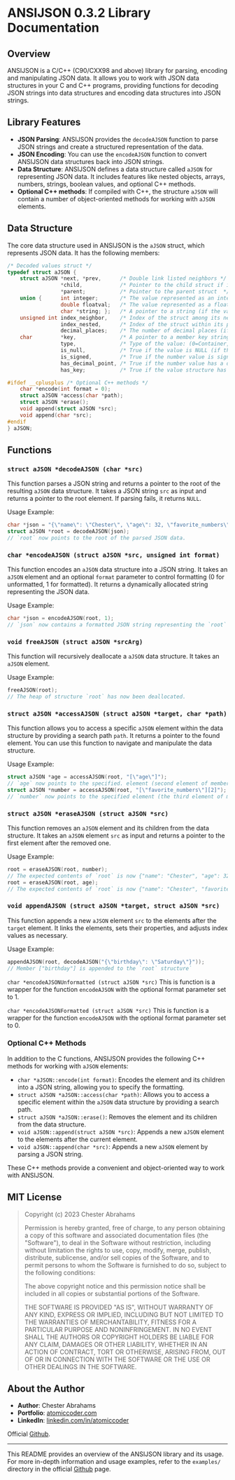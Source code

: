 # ANSIJSON 0.3.2 Library Documentation

## Overview

ANSIJSON is a C/C++ (C90/CXX98 and above) library for parsing, encoding and manipulating JSON data. It allows you to work with JSON data structures in your C and C++ programs, providing functions for decoding JSON strings into data structures and encoding data structures into JSON strings. 

## Library Features

- **JSON Parsing**: ANSIJSON provides the `decodeAJSON` function to parse JSON strings and create a structured representation of the data.
- **JSON Encoding**: You can use the `encodeAJSON` function to convert ANSIJSON data structures back into JSON strings.
- **Data Structure**: ANSIJSON defines a data structure called `aJSON` for representing JSON data. It includes features like nested objects, arrays, numbers, strings, boolean values, and optional C++ methods.
- **Optional C++ methods**: If compiled with C++, the structure `aJSON` will contain a number of object-oriented methods for working with `aJSON` elements.

## Data Structure

The core data structure used in ANSIJSON is the `aJSON` struct, which represents JSON data. It has the following members:

```c++
/* Decoded values struct */
typedef struct aJSON {
    struct aJSON *next, *prev,      /* Double link listed neighbors */
                 *child,            /* Pointer to the child struct if it's an object or array */
                 *parent;           /* Pointer to the parent struct  */
    union {      int integer;       /* The value represented as an integer */
                 double floatval;   /* The value represented as a floating-point number */
                 char *string; };   /* A pointer to a string (if the value is a string) */
    unsigned int index_neighbor,    /* Index of the struct among its neighboring structs */
                 index_nested,      /* Index of the struct within its parent (child index) */
                 decimal_places;    /* The number of decimal places (if the value is a floating-point number) */
    char         *key,              /* A pointer to a member key string if the struct is a member of an object */
                 type,              /* Type of the value: (0=Container, 1=Number, 2=String, 3=Boolean) */
                 is_null,           /* True if the value is NULL (if the value is a boolean) */
                 is_signed,         /* True if the number value is signed (negative) */
                 has_decimal_point, /* True if the number value has a decimal point */
                 has_key;           /* True if the value structure has a key */

#ifdef __cplusplus /* Optional C++ methods */
    char *encode(int format = 0);
    struct aJSON *access(char *path);
    struct aJSON *erase();
    void append(struct aJSON *src);
    void append(char *src);
#endif
} aJSON;
```

## Functions

### `struct aJSON *decodeAJSON (char *src)`

This function parses a JSON string and returns a pointer to the root of the resulting `aJSON` data structure. It takes a JSON string `src` as input and returns a pointer to the root element. If parsing fails, it returns `NULL`.

Usage Example:
```c
char *json = "{\"name\": \"Chester\", \"age\": 32, \"favorite_numbers\": [17, 42, 51, 32]}";
struct aJSON *root = decodeAJSON(json); 
// `root` now points to the root of the parsed JSON data.
```

### `char *encodeAJSON (struct aJSON *src, unsigned int format)`

This function encodes an `aJSON` data structure into a JSON string. It takes an `aJSON` element and an optional `format` parameter to control formatting (0 for unformatted, 1 for formatted). It returns a dynamically allocated string representing the JSON data.

Usage Example:
```c
char *json = encodeAJSON(root, 1);
// `json` now contains a formatted JSON string representing the `root` structure
```

### `void freeAJSON (struct aJSON *srcArg)`

This function will recursively deallocate a `aJSON` data structure. It takes an `aJSON` element.

Usage Example:
```c
freeAJSON(root);
// The heap of structure `root` has now been deallocated.
```

### `struct aJSON *accessAJSON (struct aJSON *target, char *path)`

This function allows you to access a specific `aJSON` element within the data structure by providing a search path `path`. It returns a pointer to the found element. You can use this function to navigate and manipulate the data structure.

Usage Example:
```c
struct aJSON *age = accessAJSON(root, "[\"age\"]");
// `age` now points to the specified. element (second element of member-object "favorite_numbers").
struct aJSON *number = accessAJSON(root, "[\"favorite_numbers\"][2]");
// `number` now points to the specified element (the third element of member-object "favorite_numbers").
```

### `struct aJSON *eraseAJSON (struct aJSON *src)`

This function removes an `aJSON` element and its children from the data structure. It takes an `aJSON` element `src` as input and returns a pointer to the first element after the removed one.

Usage Example:
```c
root = eraseAJSON(root, number);
// The expected contents of `root` is now {"name": "Chester", "age": 32, "favorite_numbers": [17, 42, 32]}
root = eraseAJSON(root, age);
// The expected contents of `root` is now {"name": "Chester", "favorite_numbers": [17, 42, 32]}
```

### `void appendAJSON (struct aJSON *target, struct aJSON *src)`

This function appends a new `aJSON` element `src` to the elements after the `target` element. It links the elements, sets their properties, and adjusts index values as necessary.

Usage Example:
```c
appendAJSON(root, decodeAJSON("{\"birthday\": \"Saturday\"}"));
// Member ["birthday"] is appended to the `root` structure`
```


`char *encodeAJSONUnformatted (struct aJSON *src)` This is function is a wrapper for the function `encodeAJSON` with the optional format parameter set to 1.

`char *encodeAJSONFormatted (struct aJSON *src)` This is function is a wrapper for the function `encodeAJSON` with the optional format parameter set to 0.



### Optional C++ Methods

In addition to the C functions, ANSIJSON provides the following C++ methods for working with `aJSON` elements:

- `char *aJSON::encode(int format)`: Encodes the element and its children into a JSON string, allowing you to specify the formatting.
- `struct aJSON *aJSON::access(char *path)`: Allows you to access a specific element within the `aJSON` data structure by providing a search path.
- `struct aJSON *aJSON::erase()`: Removes the element and its children from the data structure.
- `void aJSON::append(struct aJSON *src)`: Appends a new `aJSON` element to the elements after the current element.
- `void aJSON::append(char *src)`: Appends a new `aJSON` element by parsing a JSON string.

These C++ methods provide a convenient and object-oriented way to work with ANSIJSON.

## MIT License

> Copyright (c) 2023 Chester Abrahams
> 
> Permission is hereby granted, free of charge, to any person obtaining a copy
> of this software and associated documentation files (the "Software"), to deal
> in the Software without restriction, including without limitation the rights
> to use, copy, modify, merge, publish, distribute, sublicense, and/or sell
> copies of the Software, and to permit persons to whom the Software is
> furnished to do so, subject to the following conditions:
> 
> The above copyright notice and this permission notice shall be included in all
> copies or substantial portions of the Software.
> 
> THE SOFTWARE IS PROVIDED "AS IS", WITHOUT WARRANTY OF ANY KIND, EXPRESS OR
> IMPLIED, INCLUDING BUT NOT LIMITED TO THE WARRANTIES OF MERCHANTABILITY,
> FITNESS FOR A PARTICULAR PURPOSE AND NONINFRINGEMENT. IN NO EVENT SHALL THE
> AUTHORS OR COPYRIGHT HOLDERS BE LIABLE FOR ANY CLAIM, DAMAGES OR OTHER
> LIABILITY, WHETHER IN AN ACTION OF CONTRACT, TORT OR OTHERWISE, ARISING FROM,
> OUT OF OR IN CONNECTION WITH THE SOFTWARE OR THE USE OR OTHER DEALINGS IN THE
> SOFTWARE.

> 

## About the Author

- **Author**: Chester Abrahams
- **Portfolio**: [atomiccoder.com](https://atomiccoder.com)
- **LinkedIn**: [linkedin.com/in/atomiccoder](https://www.linkedin.com/in/atomiccoder)

Official [Github](https://ansijson.com).

---

This README provides an overview of the ANSIJSON library and its usage. For more in-depth information and usage examples, refer to the `examples/` directory in the official [Github](https://ansijson.com) page.
